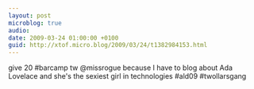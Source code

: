 ```yaml
---
layout: post
microblog: true
audio: 
date: 2009-03-24 01:00:00 +0100
guid: http://xtof.micro.blog/2009/03/24/t1382984153.html
---
```

give 20 #barcamp tw @missrogue because I have to blog about Ada Lovelace and she's the sexiest girl in technologies #ald09 #twollarsgang
